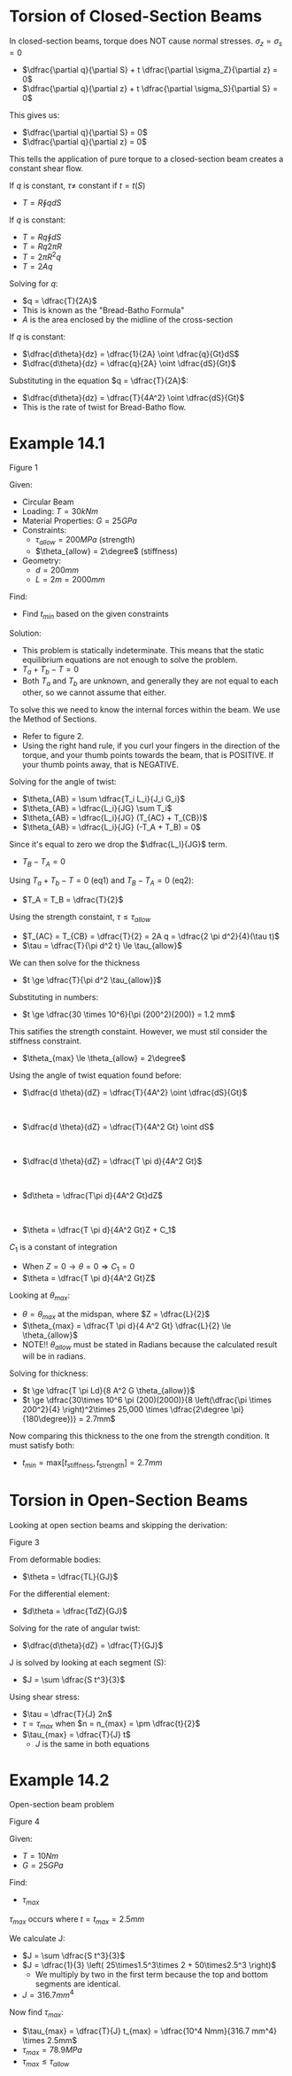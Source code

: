 # Torsion of Closed-Section Beams


In closed-section beams, torque does NOT cause normal stresses. $\sigma_z = \sigma_s = 0$
- $\dfrac{\partial q}{\partial S} + t \dfrac{\partial \sigma_Z}{\partial z} = 0$
- $\dfrac{\partial q}{\partial z} + t \dfrac{\partial \sigma_S}{\partial S} = 0$

This gives us:
- $\dfrac{\partial q}{\partial S} = 0$
- $\dfrac{\partial q}{\partial z} = 0$

This tells the application of pure torque to a closed-section beam creates a constant shear flow. 

If $q$ is constant, $\tau \not =$ constant if $t = t(S)$
- $T = R \oint q dS$

If $q$ is constant:
- $T = Rq \oint dS$
- $T = Rq 2\pi R$
- $T = 2\pi R^2 q$
- $T = 2Aq$

Solving for $q$:
- $q = \dfrac{T}{2A}$
- This is known as the "Bread-Batho Formula"
- $A$ is the area enclosed by the midline of the cross-section

If $q$ is constant:
- $\dfrac{d\theta}{dz} = \dfrac{1}{2A} \oint \dfrac{q}{Gt}dS$
- $\dfrac{d\theta}{dz} = \dfrac{q}{2A} \oint \dfrac{dS}{Gt}$

Substituting in the equation $q = \dfrac{T}{2A}$:
- $\dfrac{d\theta}{dz} = \dfrac{T}{4A^2} \oint \dfrac{dS}{Gt}$
- This is the rate of twist for Bread-Batho flow.

# Example 14.1

Figure 1

Given:
- Circular Beam
- Loading: $T = 30 kNm$
- Material Properties: $G = 25 GPa$
- Constraints:
  - $\tau_{allow} = 200 MPa$ (strength)
  - $\theta_{allow} = 2\degree$ (stiffness)
- Geometry:
  - $d = 200mm$
  - $L = 2m = 2000 mm$

Find: 
- Find $t_{min}$ based on the given constraints

Solution:
- This problem is statically indeterminate. This means that the static equilibrium equations are not enough to solve the problem.
- $T_a + T_b - T = 0$
- Both $T_a$ and $T_b$ are unknown, and generally they are not equal to each other, so we cannot assume that either.

To solve this we need to know the internal forces within the beam. We use the Method of Sections.
- Refer to figure 2.
- Using the right hand rule, if you curl your fingers in the direction of the torque, and your thumb points towards the beam, that is POSITIVE. If your thumb points away, that is NEGATIVE.

Solving for the angle of twist:
- $\theta_{AB} = \sum \dfrac{T_i L_i}{J_i G_i}$
- $\theta_{AB} = \dfrac{L_i}{JG} \sum T_i$ 
- $\theta_{AB} = \dfrac{L_i}{JG} (T_{AC} + T_{CB})$
- $\theta_{AB} = \dfrac{L_i}{JG} (-T_A + T_B) = 0$

Since it's equal to zero we drop the $\dfrac{L_I}{JG}$ term.
- $T_B - T_A = 0$

Using $T_a + T_b - T = 0$ (eq1) and $T_B - T_A = 0$ (eq2):
- $T_A = T_B = \dfrac{T}{2}$

Using the strength constaint, $\tau \le \tau_{allow}$
- $T_{AC} = T_{CB} = \dfrac{T}{2} = 2A q = \dfrac{2 \pi d^2}{4}(\tau t)$
- $\tau = \dfrac{T}{\pi d^2 t} \le \tau_{allow}$

We can then solve for the thickness 
- $t \ge \dfrac{T}{\pi d^2 \tau_{allow}}$

Substituting in numbers:
- $t \ge \dfrac{30 \times 10^6}{\pi (200^2)(200)} = 1.2 mm$

This satifies the strength constaint. However, we must stil consider the stiffness constraint.
- $\theta_{max} \le \theta_{allow} = 2\degree$

Using the angle of twist equation found before:
- $\dfrac{d \theta}{dZ} = \dfrac{T}{4A^2} \oint \dfrac{dS}{Gt}$

<br>

- $\dfrac{d \theta}{dZ} = \dfrac{T}{4A^2 Gt} \oint dS$

<br>

- $\dfrac{d \theta}{dZ} = \dfrac{T \pi d}{4A^2 Gt}$

<br>

- $d\theta = \dfrac{T\pi d}{4A^2 Gt}dZ$

<br>

- $\theta = \dfrac{T \pi d}{4A^2 Gt}Z + C_1$

$C_1$ is a constant of integration
- When $Z = 0 \rightarrow \theta = 0 \Rightarrow C_1 = 0$
- $\theta = \dfrac{T \pi d}{4A^2 Gt}Z$

Looking at $\theta_{max}$:
- $\theta = \theta_{max}$ at the midspan, where $Z = \dfrac{L}{2}$
- $\theta_{max} = \dfrac{T \pi d}{4 A^2 Gt} \dfrac{L}{2} \le \theta_{allow}$
- NOTE!! $\theta_{allow}$ must be stated in Radians because the calculated result will be in radians.

Solving for thickness:
- $t \ge \dfrac{T \pi Ld}{8 A^2 G \theta_{allow}}$
- $t \ge \dfrac{30\times 10^6 \pi (200)(2000)}{8 \left(\dfrac{\pi \times 200^2}{4} \right)^2\times 25,000 \times \dfrac{2\degree \pi}{180\degree})} = 2.7mm$

Now comparing this thickness to the one from the strength condition. It must satisfy both:
- $t_{min} = \textrm{max}[t_\textrm{stiffness}, t_\textrm{strength}] = 2.7mm$

# Torsion in Open-Section Beams

Looking at open section beams and skipping the derivation:

Figure 3

From deformable bodies:
- $\theta = \dfrac{TL}{GJ}$

For the differential element:
- $d\theta = \dfrac{TdZ}{GJ}$

Solving for the rate of angular twist:
- $\dfrac{d\theta}{dZ} = \dfrac{T}{GJ}$

J is solved by looking at each segment (S):
- $J = \sum \dfrac{S t^3}{3}$

Using shear stress:
- $\tau = \dfrac{T}{J} 2n$
- $\tau = \tau_{max}$ when $n = n_{max} = \pm \dfrac{t}{2}$
- $\tau_{max} = \dfrac{T}{J} t$
  - $J$ is the same in both equations 

# Example 14.2

Open-section beam problem

Figure 4

Given:
- $T = 10 Nm$
- $G = 25 GPa$

Find:
- $\tau_{max}$

$\tau_{max}$ occurs where $t = t_{max} = 2.5mm$

We calculate J:
- $J = \sum \dfrac{S t^3}{3}$
- $J = \dfrac{1}{3} \left( 25\times1.5^3\times 2 + 50\times2.5^3 \right)$
  - We multiply by two in the first term because the top and bottom segments are identical.
- $J = 316.7 mm^4$

Now find $\tau_{max}$:
- $\tau_{max} = \dfrac{T}{J} t_{max} = \dfrac{10^4 Nmm}{316.7 mm^4} \times 2.5mm$
- $\tau_{max} = 78.9 MPa$
- $\tau_{max} \le \tau_{allow}$